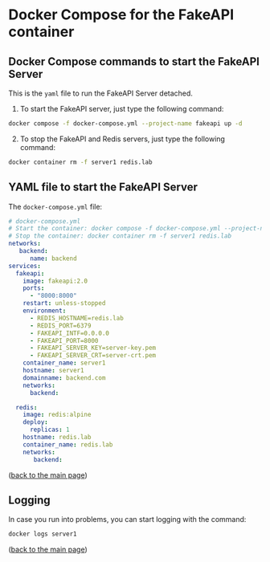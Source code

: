 # Docker Compose for the FakeAPI container

## Docker Compose commands to start the FakeAPI Server
This is the `yaml` file to run the FakeAPI Server detached.

1. To start the FakeAPI server, just type the following command:

```sh
docker compose -f docker-compose.yml --project-name fakeapi up -d
```
2. To stop the FakeAPI and Redis servers, just type the following command:

```sh
docker container rm -f server1 redis.lab
```

## YAML file to start the FakeAPI Server
The `docker-compose.yml` file:

```yaml
# docker-compose.yml
# Start the container: docker compose -f docker-compose.yml --project-name fakeapi up -d
# Stop the container: docker container rm -f server1 redis.lab
networks:
   backend:
      name: backend
services:
  fakeapi:
    image: fakeapi:2.0
    ports:
      - "8000:8000"
    restart: unless-stopped
    environment:
      - REDIS_HOSTNAME=redis.lab
      - REDIS_PORT=6379
      - FAKEAPI_INTF=0.0.0.0
      - FAKEAPI_PORT=8000
      - FAKEAPI_SERVER_KEY=server-key.pem
      - FAKEAPI_SERVER_CRT=server-crt.pem
    container_name: server1
    hostname: server1
    domainname: backend.com
    networks:
      backend:

  redis:
    image: redis:alpine
    deploy:
      replicas: 1
    hostname: redis.lab
    container_name: redis.lab
    networks:
       backend:
```
<p align="left">(<a href="README.md">back to the main page</a>)</p>

## Logging
In case you run into problems, you can start logging with the command:
```sh
docker logs server1
```
<p align="left">(<a href="README.md">back to the main page</a>)</p>
